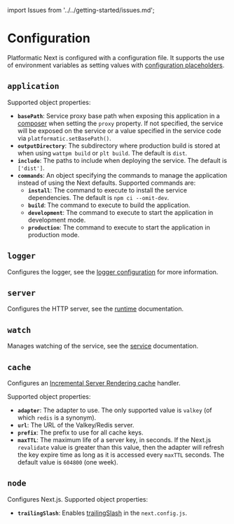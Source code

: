 import Issues from '../../getting-started/issues.md';

# Configuration

Platformatic Next is configured with a configuration file. It supports the use
of environment variables as setting values with [configuration placeholders](#configuration-placeholders).

## `application`

Supported object properties:

- **`basePath`**: Service proxy base path when exposing this application in a [composer](../../composer/configuration.md) when setting the `proxy` property. If not specified, the service will be exposed on the service or a value specified in the service code via `platformatic.setBasePath()`.
- **`outputDirectory`**: The subdirectory where production build is stored at when using `wattpm build` or `plt build`. The default is `dist`.
- **`include`**: The paths to include when deploying the service. The default is `['dist']`.
- **`commands`**: An object specifying the commands to manage the application instead of using the Next defaults. Supported commands are:
  - **`install`**: The command to execute to install the service dependencies. The default is `npm ci --omit-dev`.
  - **`build`**: The command to execute to build the application.
  - **`development`**: The command to execute to start the application in development mode.
  - **`production`**: The command to execute to start the application in production mode.

## `logger`

Configures the logger, see the [logger configuration](https://www.fastify.io/docs/latest/Reference/Server/#logger) for more information.

## `server`

Configures the HTTP server, see the [runtime](../../runtime/configuration.md#server) documentation.

## `watch`

Manages watching of the service, see the [service](../../service/configuration.md#watch) documentation.

## `cache`

Configures an [Incremental Server Rendering cache](https://nextjs.org/docs/app/api-reference/next-config-js/incrementalCacheHandlerPath) handler.

Supported object properties:

- **`adapter`**: The adapter to use. The only supported value is `valkey` (of which `redis` is a synonym).
- **`url`**: The URL of the Valkey/Redis server.
- **`prefix`**: The prefix to use for all cache keys.
- **`maxTTL`**: The maximum life of a server key, in seconds. If the Next.js `revalidate` value is greater than this value, then
  the adapter will refresh the key expire time as long as it is accessed every `maxTTL` seconds. The default value is `604800` (one week).

## `node`

Configures Next.js. Supported object properties:

- **`trailingSlash`**: Enables [trailingSlash](https://nextjs.org/docs/pages/api-reference/config/next-config-js/trailingSlash) in the `next.config.js`.

<Issues />
